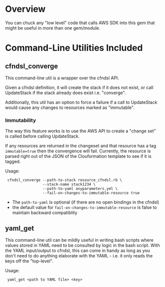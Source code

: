 # Overview
You can chuck any "low level" code that calls AWS SDK into this gem that might be useful in more than one gem/module.

# Command-Line Utilities Included

## cfndsl_converge
This command-line util is a wrapper over the cfndsl API.

Given a cfndsl definition, it will create the stack if it does not exist, or call UpdateStack
if the stack already does exist i.e. "converge".

Additionally, this util has an option to force a failure if a call to UpdateStack would cause
any changes to resources marked as "immutable".

### Immutability
The way this feature works is to use the AWS API to create a "change set" is called before calling UpdateStack.

If any resources are returned in the changeset and that resource has a tag `immutable=true` then the
convergence will fail.  Currently, the resource is parsed right out of the JSON of the Clouformation template
to see if it is tagged.

Usage:
     
     cfndsl_converge --path-to-stack resource_cfndsl.rb \
                     --stack-name stack1234 \
                     --path-to-yaml anyparameters.yml \
                     --fail-on-changes-to-immutable-resource true    
                            
* The `path-to-yaml` is optional (if there are no open bindings in the cfndsl) 
* the default value for `fail-on-changes-to-immutable-resource` is false to maintain backward compatiblity
  
## yaml_get
This command-line util can be mildly useful in writing bash scripts where values stored in YAML need to be
consulted by logic in the bash script.  With the YAML input/output to cfndsl, this can come in handy as long
as you don't need to do anything elaborate with the YAML - i.e. it only reads the keys off the "top-level".

Usage:
     
     yaml_get <path to YAML file> <key>
    